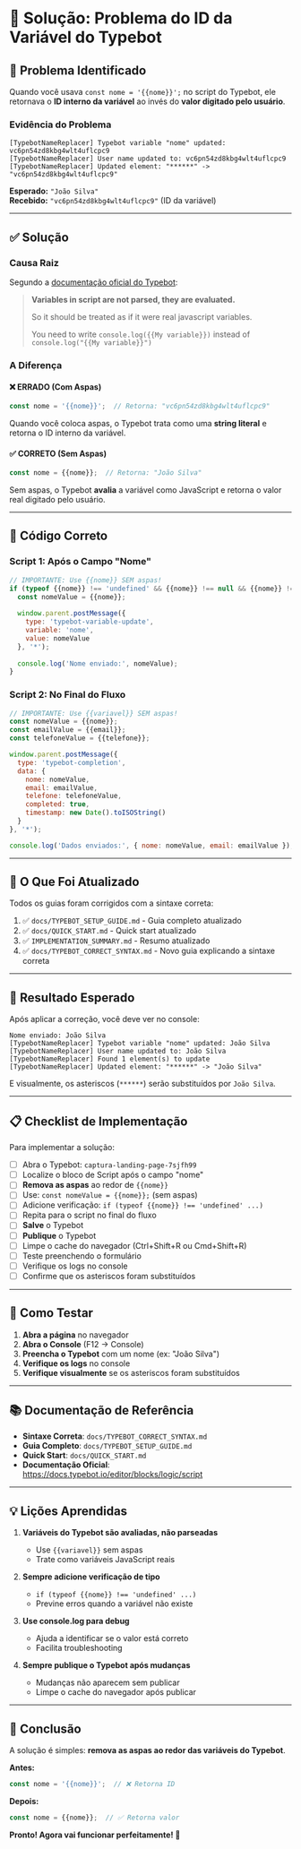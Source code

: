 # 🎯 Solução: Problema do ID da Variável do Typebot

## 🚨 Problema Identificado

Quando você usava `const nome = '{{nome}}';` no script do Typebot, ele retornava o **ID interno da variável** ao invés do **valor digitado pelo usuário**.

### Evidência do Problema

```
[TypebotNameReplacer] Typebot variable "nome" updated: vc6pn54zd8kbg4wlt4uflcpc9
[TypebotNameReplacer] User name updated to: vc6pn54zd8kbg4wlt4uflcpc9
[TypebotNameReplacer] Updated element: "******" -> "vc6pn54zd8kbg4wlt4uflcpc9"
```

**Esperado:** `"João Silva"`  
**Recebido:** `"vc6pn54zd8kbg4wlt4uflcpc9"` (ID da variável)

---

## ✅ Solução

### Causa Raiz

Segundo a [documentação oficial do Typebot](https://docs.typebot.io/editor/blocks/logic/script):

> **Variables in script are not parsed, they are evaluated.**
> 
> So it should be treated as if it were real javascript variables.
> 
> You need to write `console.log({{My variable}})` instead of `console.log("{{My variable}}")`

### A Diferença

#### ❌ ERRADO (Com Aspas)

```javascript
const nome = '{{nome}}';  // Retorna: "vc6pn54zd8kbg4wlt4uflcpc9"
```

Quando você coloca aspas, o Typebot trata como uma **string literal** e retorna o ID interno da variável.

#### ✅ CORRETO (Sem Aspas)

```javascript
const nome = {{nome}};  // Retorna: "João Silva"
```

Sem aspas, o Typebot **avalia** a variável como JavaScript e retorna o valor real digitado pelo usuário.

---

## 📝 Código Correto

### Script 1: Após o Campo "Nome"

```javascript
// IMPORTANTE: Use {{nome}} SEM aspas!
if (typeof {{nome}} !== 'undefined' && {{nome}} !== null && {{nome}} !== '') {
  const nomeValue = {{nome}};
  
  window.parent.postMessage({
    type: 'typebot-variable-update',
    variable: 'nome',
    value: nomeValue
  }, '*');
  
  console.log('Nome enviado:', nomeValue);
}
```

### Script 2: No Final do Fluxo

```javascript
// IMPORTANTE: Use {{variavel}} SEM aspas!
const nomeValue = {{nome}};
const emailValue = {{email}};
const telefoneValue = {{telefone}};

window.parent.postMessage({
  type: 'typebot-completion',
  data: {
    nome: nomeValue,
    email: emailValue,
    telefone: telefoneValue,
    completed: true,
    timestamp: new Date().toISOString()
  }
}, '*');

console.log('Dados enviados:', { nome: nomeValue, email: emailValue });
```

---

## 🔧 O Que Foi Atualizado

Todos os guias foram corrigidos com a sintaxe correta:

1. ✅ `docs/TYPEBOT_SETUP_GUIDE.md` - Guia completo atualizado
2. ✅ `docs/QUICK_START.md` - Quick start atualizado
3. ✅ `IMPLEMENTATION_SUMMARY.md` - Resumo atualizado
4. ✅ `docs/TYPEBOT_CORRECT_SYNTAX.md` - Novo guia explicando a sintaxe correta

---

## 🎯 Resultado Esperado

Após aplicar a correção, você deve ver no console:

```
Nome enviado: João Silva
[TypebotNameReplacer] Typebot variable "nome" updated: João Silva
[TypebotNameReplacer] User name updated to: João Silva
[TypebotNameReplacer] Found 1 element(s) to update
[TypebotNameReplacer] Updated element: "******" -> "João Silva"
```

E visualmente, os asteriscos (`******`) serão substituídos por `João Silva`.

---

## 📋 Checklist de Implementação

Para implementar a solução:

- [ ] Abra o Typebot: `captura-landing-page-7sjfh99`
- [ ] Localize o bloco de Script após o campo "nome"
- [ ] **Remova as aspas** ao redor de `{{nome}}`
- [ ] Use: `const nomeValue = {{nome}};` (sem aspas)
- [ ] Adicione verificação: `if (typeof {{nome}} !== 'undefined' ...)`
- [ ] Repita para o script no final do fluxo
- [ ] **Salve** o Typebot
- [ ] **Publique** o Typebot
- [ ] Limpe o cache do navegador (Ctrl+Shift+R ou Cmd+Shift+R)
- [ ] Teste preenchendo o formulário
- [ ] Verifique os logs no console
- [ ] Confirme que os asteriscos foram substituídos

---

## 🧪 Como Testar

1. **Abra a página** no navegador
2. **Abra o Console** (F12 → Console)
3. **Preencha o Typebot** com um nome (ex: "João Silva")
4. **Verifique os logs** no console
5. **Verifique visualmente** se os asteriscos foram substituídos

---

## 📚 Documentação de Referência

- **Sintaxe Correta**: `docs/TYPEBOT_CORRECT_SYNTAX.md`
- **Guia Completo**: `docs/TYPEBOT_SETUP_GUIDE.md`
- **Quick Start**: `docs/QUICK_START.md`
- **Documentação Oficial**: https://docs.typebot.io/editor/blocks/logic/script

---

## 💡 Lições Aprendidas

1. **Variáveis do Typebot são avaliadas, não parseadas**
   - Use `{{variavel}}` sem aspas
   - Trate como variáveis JavaScript reais

2. **Sempre adicione verificação de tipo**
   - `if (typeof {{nome}} !== 'undefined' ...)`
   - Previne erros quando a variável não existe

3. **Use console.log para debug**
   - Ajuda a identificar se o valor está correto
   - Facilita troubleshooting

4. **Sempre publique o Typebot após mudanças**
   - Mudanças não aparecem sem publicar
   - Limpe o cache do navegador após publicar

---

## 🎉 Conclusão

A solução é simples: **remova as aspas ao redor das variáveis do Typebot**.

**Antes:**
```javascript
const nome = '{{nome}}';  // ❌ Retorna ID
```

**Depois:**
```javascript
const nome = {{nome}};  // ✅ Retorna valor
```

**Pronto! Agora vai funcionar perfeitamente! 🚀**

